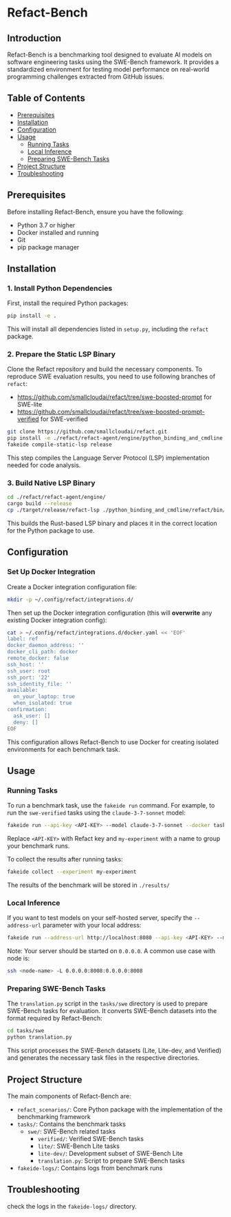 # Refact-Bench

## Introduction

Refact-Bench is a benchmarking tool designed to evaluate AI models on software engineering tasks using the SWE-Bench framework. It provides a standardized environment for testing model performance on real-world programming challenges extracted from GitHub issues.

## Table of Contents

- [Prerequisites](#prerequisites)
- [Installation](#installation)
- [Configuration](#configuration)
- [Usage](#usage)
  - [Running Tasks](#running-tasks)
  - [Local Inference](#local-inference)
  - [Preparing SWE-Bench Tasks](#preparing-swe-bench-tasks)
- [Project Structure](#project-structure)
- [Troubleshooting](#troubleshooting)

## Prerequisites

Before installing Refact-Bench, ensure you have the following:

- Python 3.7 or higher
- Docker installed and running
- Git
- pip package manager

## Installation

### 1. Install Python Dependencies

First, install the required Python packages:

```sh
pip install -e .
```

This will install all dependencies listed in `setup.py`, including the `refact` package.

### 2. Prepare the Static LSP Binary

Clone the Refact repository and build the necessary components. To reproduce SWE evaluation results, you need to use following branches of `refact`:
- https://github.com/smallcloudai/refact/tree/swe-boosted-prompt for SWE-lite
- https://github.com/smallcloudai/refact/tree/swe-boosted-prompt-verified for SWE-verified


```sh
git clone https://github.com/smallcloudai/refact.git
pip install -e ./refact/refact-agent/engine/python_binding_and_cmdline
fakeide compile-static-lsp release
```

This step compiles the Language Server Protocol (LSP) implementation needed for code analysis.

### 3. Build Native LSP Binary

```sh
cd ./refact/refact-agent/engine/
cargo build --release
cp ./target/release/refact-lsp ./python_binding_and_cmdline/refact/bin/refact-lsp
```

This builds the Rust-based LSP binary and places it in the correct location for the Python package to use.

## Configuration

### Set Up Docker Integration

Create a Docker integration configuration file:

```sh
mkdir -p ~/.config/refact/integrations.d/
```

Then set up the Docker integration configuration (this will **overwrite** any existing Docker integration config):

```sh
cat > ~/.config/refact/integrations.d/docker.yaml << 'EOF'
label: ref
docker_daemon_address: ''
docker_cli_path: docker
remote_docker: false
ssh_host: ''
ssh_user: root
ssh_port: '22'
ssh_identity_file: ''
available:
  on_your_laptop: true
  when_isolated: true
confirmation:
  ask_user: []
  deny: []
EOF
```

This configuration allows Refact-Bench to use Docker for creating isolated environments for each benchmark task.

## Usage

### Running Tasks

To run a benchmark task, use the `fakeide run` command. For example, to run the `swe-verified` tasks using the `claude-3-7-sonnet` model:

```sh
fakeide run --api-key <API-KEY> --model claude-3-7-sonnet --docker tasks/swe/verified --experiment my-experiment
```

Replace `<API-KEY>` with Refact key and `my-experiment` with a name to group your benchmark runs.

To collect the results after running tasks:

```sh
fakeide collect --experiment my-experiment
```

The results of the benchmark will be stored in `./results/`

### Local Inference

If you want to test models on your self-hosted server, specify the `--address-url` parameter with your local address:

```sh
fakeide run --address-url http://localhost:8080 --api-key <API-KEY> --model claude-3-7-sonnet --docker tasks/swe/verified
```

Note: Your server should be started on `0.0.0.0`. A common use case with node is:
```sh
ssh <node-name> -L 0.0.0.0:8008:0.0.0.0:8008
```

### Preparing SWE-Bench Tasks

The `translation.py` script in the `tasks/swe` directory is used to prepare SWE-Bench tasks for evaluation. It converts SWE-Bench datasets into the format required by Refact-Bench:

```sh
cd tasks/swe
python translation.py
```

This script processes the SWE-Bench datasets (Lite, Lite-dev, and Verified) and generates the necessary task files in the respective directories.

## Project Structure

The main components of Refact-Bench are:

- `refact_scenarios/`: Core Python package with the implementation of the benchmarking framework
- `tasks/`: Contains the benchmark tasks
  - `swe/`: SWE-Bench related tasks
    - `verified/`: Verified SWE-Bench tasks
    - `lite/`: SWE-Bench Lite tasks
    - `lite-dev/`: Development subset of SWE-Bench Lite
    - `translation.py`: Script to prepare SWE-Bench tasks
- `fakeide-logs/`: Contains logs from benchmark runs

## Troubleshooting

check the logs in the `fakeide-logs/` directory.
